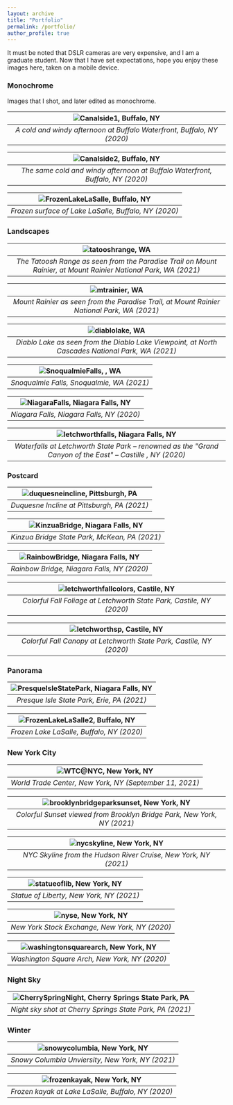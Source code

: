 ```yaml
---
layout: archive
title: "Portfolio"
permalink: /portfolio/
author_profile: true
---
```

<!-- 
_Please allow the page to load select Tumblr contents. For a complete list, please visit my [portfolio](https://l16cn.tumblr.com)._ -->

It must be noted that DSLR cameras are very expensive, and I am a graduate student. Now that I have set expectations, hope you enjoy these images here, taken on a mobile device.

### Monochrome

Images that I shot, and later edited as monochrome.

| ![Canalside1, Buffalo, NY](/images/pics/canalside1.jpg) |
| :--: | 
| *A cold and windy afternoon at Buffalo Waterfront, Buffalo, NY (2020)* |

| ![Canalside2, Buffalo, NY](/images/pics/canalside2.jpg) |
| :--: | 
| *The same cold and windy afternoon at Buffalo Waterfront, Buffalo, NY (2020)* |

| ![FrozenLakeLaSalle, Buffalo, NY](/images/pics/frozenlake1.JPG) |
| :--: | 
| *Frozen surface of Lake LaSalle, Buffalo, NY (2020)* |

### Landscapes

| ![tatooshrange, WA](/images/pics/tatooshrange.JPG) |
| :--: | 
| *The Tatoosh Range as seen from the Paradise Trail on Mount Rainier, at Mount Rainier National Park, WA (2021)* |

| ![mtrainier, WA](/images/pics/mtrainier.JPG) |
| :--: | 
| *Mount Rainier as seen from the Paradise Trail, at Mount Rainier National Park, WA (2021)* |

| ![diablolake, WA](/images/pics/diablolake.jpg) |
| :--: | 
| *Diablo Lake as seen from the Diablo Lake Viewpoint, at North Cascades National Park, WA (2021)* |

| ![SnoqualmieFalls, , WA](/images/pics/snoqualmiefalls.jpg) |
| :--: | 
| *Snoqualmie Falls, Snoqualmie, WA (2021)* |

| ![NiagaraFalls, Niagara Falls, NY](/images/pics/niagarafalls.jpg) |
| :--: | 
| *Niagara Falls, Niagara Falls, NY (2020)* |

| ![letchworthfalls, Niagara Falls, NY](/images/pics/letchworthfalls.jpg) |
| :--: | 
| *Waterfalls at Letchworth State Park – renowned as the "Grand Canyon of the East" – Castille , NY (2020)* |

### Postcard

| ![duquesneincline, Pittsburgh, PA](/images/pics/duquesneincline.jpg) |
| :--: | 
| *Duquesne Incline at Pittsburgh, PA (2021)* |

| ![KinzuaBridge, Niagara Falls, NY](/images/pics/kinzua.jpg) |
| :--: | 
| *Kinzua Bridge State Park, McKean, PA (2021)* |

| ![RainbowBridge, Niagara Falls, NY](/images/pics/niagarapostcard.jpg) |
| :--: | 
| *Rainbow Bridge, Niagara Falls, NY (2020)* |

| ![letchworthfallcolors, Castile, NY](/images/pics/letchworthfallcolors.jpg) |
| :--: | 
| *Colorful Fall Foliage at Letchworth State Park, Castile, NY (2020)* |

| ![letchworthsp, Castile, NY](/images/pics/letchworthsp.jpg) |
| :--: | 
| *Colorful Fall Canopy at Letchworth State Park, Castile, NY (2020)* |

### Panorama

| ![PresqueIsleStatePark, Niagara Falls, NY](/images/pics/presqueislepano.JPG) |
| :--: | 
| *Presque Isle State Park, Erie, PA (2021)* |

| ![FrozenLakeLaSalle2, Buffalo, NY](/images/pics/frozenlake2.JPG) |
| :--: | 
| *Frozen Lake LaSalle, Buffalo, NY (2020)* |

### New York City

| ![WTC@NYC, New York, NY](/images/pics/WTC911.JPG) |
| :--: | 
| *World Trade Center, New York, NY (September 11, 2021)* |

| ![brooklynbridgeparksunset, New York, NY](/images/pics/brooklynbridgeparksunset.JPG) |
| :--: | 
| *Colorful Sunset viewed from Brooklyn Bridge Park, New York, NY (2021)* |

| ![nycskyline, New York, NY](/images/pics/nycskyline.JPG) |
| :--: | 
| *NYC Skyline from the Hudson River Cruise, New York, NY (2021)* |

| ![statueoflib, New York, NY](/images/pics/statueoflib.jpg) |
| :--: | 
| *Statue of Liberty, New York, NY (2021)* |

| ![nyse, New York, NY](/images/pics/nyse.JPG) |
| :--: | 
| *New York Stock Exchange, New York, NY (2020)* |

| ![washingtonsquarearch, New York, NY](/images/pics/washingtonsquarearch.JPG) |
| :--: | 
| *Washington Square Arch, New York, NY (2020)* |

### Night Sky

| ![CherrySpringNight, Cherry Springs State Park, PA](/images/pics/cherryspringnight.jpg) |
| :--: | 
| *Night sky shot at Cherry Springs State Park, PA (2021)* |

### Winter

| ![snowycolumbia, New York, NY](/images/pics/snowycolumbia.JPG) |
| :--: | 
| *Snowy Columbia Unviersity, New York, NY (2021)* |

| ![frozenkayak, New York, NY](/images/pics/frozenkayak.JPG) |
| :--: | 
| *Frozen kayak at Lake LaSalle, Buffalo, NY (2020)* |

